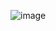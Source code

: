 ![image](https://user-images.githubusercontent.com/73135657/189896101-5e731c48-eab2-4546-99e6-1a30e437f43b.png)
